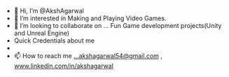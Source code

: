 - 👋 Hi, I’m @AkshAgarwal
- 👀 I’m interested in Making and Playing Video Games.
- 💞️ I’m looking to collaborate on ... Fun Game development projects(Unity and Unreal Engine)
-   Quick Credentials about me
- 
- 📫 How to reach me ...akshagarwal54@gmail.com , www.linkedin.com/in/akshagarwal

<!---
AkshAgarwal/AkshAgarwal is a ✨ special ✨ repository because its `README.md` (this file) appears on your GitHub profile.
You can click the Preview link to take a look at your changes.
--->
